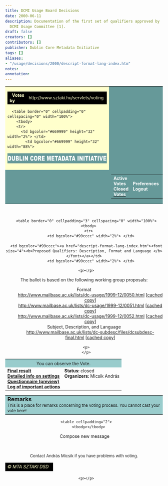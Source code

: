 ```yaml
---
title: DCMI Usage Board Decisions
date: 2000-06-11
description: Documentation of the first set of qualifiers approved by                      the
  DCMI Usage Committee [1].
draft: false
creators: []
contributors: []
publisher: Dublin Core Metadata Initiative
tags: []
aliases:
- "/usage/decisions/2000/descript-format-lang-index.htm"
notes: 
annotation: 
---
```


<center>
<table bgcolor="#ffffcc" border="0" cellpadding="0" cellspacing="0" width="86%">
  <tbody>
  <tr bgcolor="#ffffcc">
    <td bgcolor="#ffffcc">
      <table border="0" cellpadding="0" cellspacing="0" width="100%">
        <tbody>
        <tr>
          <td align="left" bgcolor="#000000" height="20" width="50%">  <font color="#ffffcc"><b>Votes 
by</b></font>
</td>
            <td align="right" bgcolor="#000000" height="20" width="50%">
<font color="#ffffcc">http://www.sztaki.hu/servlets/voting</font> </td>
          </tr>
</tbody>
</table>

      <table border="0" cellpadding="0" cellspacing="0" width="100%">
        <tbody>
        <tr>
          <td bgcolor="#669999" height="32" width="2%"> </td>
            <td bgcolor="#669999" height="32" width="88%">
<img alt="Dublin Core Metadata Initiative" border="0" height="32" src="images/dcmi_22.gif" width="460"> </td>
          <td bgcolor="#669999" height="32" width="10%"> </td>
</tr>
        <tr>
          <td bgcolor="#669999" width="2%"> </td>
          <td bgcolor="#669999" width="88%">
            <table align="right" border="0" cellpadding="3" cellspacing="0">
              <tbody>
              <tr>
                  <td valign="top">
<b><font color="#ffffff">Active Votes</font></b> <br>
                    <a href="index.shtml"><b><font color="#ffffff">Closed Votes</font></b></a> </td>
                  <td>
<b><font color="#ffffff">Preferences</font></b> <br>
                    <b><font color="#ffffff">Logout</font></b> <!-- block:selected--><!-- endb:selected-->
</td> <td>
<b><font color="#ffffff">Manual</font></b> <br>
                    <b><font color="#ffffff">Policy</font></b> </td>
                </tr>
</tbody>
</table></td>
</tr>
</tbody>
</table></td>
          <td bgcolor="#669999" width="10%"> </td>
</tr>
<!-- MENUSOR
      <TR>
        <TD HEIGHT="20" WIDTH="2%" BGCOLOR="#669999"> </TD>
  <TD HEIGHT="20" ALIGN="LEFT" VALIGN="TOP" BGCOLOR="#669999">
		<TABLE BORDER="0" CELLPADDING="0" CELLSPACING="0" WIDTH="425">
          <TR>
            <TD>
				<A HREF="../index.htm">
				</A></TD>
            <TD>
				<A HREF="../search/index.htm">
				</A></TD>
            <TD>
				<A HREF="../sitemap/index.htm">
				</A></TD>
          </TR>
        </TABLE>
        <P></TD>
        <TD HEIGHT="20" BGCOLOR="#669999" WIDTH="2%"> </TD>
      </TR>
-->
</tbody>
</table>

      <table border="0" cellpadding="3" cellspacing="0" width="100%">
        <tbody>
        <tr>
          <td bgcolor="#99cccc" width="2%"> </td>
          
      <td bgcolor="#99cccc"><a href="descript-format-lang-index.htm"><font size="4"><b>Proposed Qualifiers: Description, Format and Language </b></font></a></td>
          <td bgcolor="#99cccc" width="2%"> </td>
</tr>
</tbody>
</table>

<!--
    <TABLE BORDER="0" WIDTH="100%" CELLSPACING="0" CELLPADDING="0">
      <TR>
        <TD WIDTH="2%" BGCOLOR="#FFFFCC"> </TD>
        <TD WIDTH="96%" VALIGN="TOP" BGCOLOR="#FFFFCC"><BR>
--><!-- header end -->
      <p></p>
  The ballot is based on the following working group proposals: 
  <dl> 
    <dt>Format 
    </dt>
<dd>
<a href="http://www.mailbase.ac.uk/lists/dc-usage/1999-12/0050.html" target="dc">http://www.mailbase.ac.uk/lists/dc-usage/1999-12/0050.html</a> 
      [<a href="format-medium-qual.html">cached copy</a>] 
    <dd>
<a href="http://www.mailbase.ac.uk/lists/dc-usage/1999-12/0051.html" target="dc">http://www.mailbase.ac.uk/lists/dc-usage/1999-12/0051.html</a> 
      [<a href="format-extent-qual.html">cached copy</a>] 
    <dd>
<a href="http://www.mailbase.ac.uk/lists/dc-usage/1999-12/0052.html" target="dc">http://www.mailbase.ac.uk/lists/dc-usage/1999-12/0052.html</a> 
      [<a href="format-imt-qual.html">cached copy</a>] 
    </dd>
</dd>
</dd>
<dt>Subject, Description, and Language 
    </dt>
<dd>
<a href="http://www.mailbase.ac.uk/lists/dc-subdesc/files/dcsubdesc-final.html" target="dc">http://www.mailbase.ac.uk/lists/dc-subdesc/files/dcsubdesc-final.html</a> 
      [<a href="dcsubdesc-final.html">cached copy</a>] </dd>
  </dl>

      <p>
      </p>
<p>
      
  </p>
<table cellpadding="8" cellspacing="0" width="100%">
    <tbody> 
    <tr align="middle" bgcolor="#99cccc"> 
      <td colspan="2">
<font size="+1"><b><!--line1--></b></font>You can observe the 
        Vote. </td>
    </tr>
    <tr valign="top"> 
      <td>
<b><a href="descript-format-lang-results.htm">Final result</a><br>
        <a href="descript-format-lang-settings.htm">Detailed info on settings</a><br>
        <a href="descript-format-lang-questionnaire.htm">Questionnaire (preview)</a><br>
        <a href="descript-format-lang-log.htm">Log of important actions</a></b> 
      </td>
      <td>
<b>Status:</b> closed<br>
        <b>Organizers:</b> Micsik András </td>
    </tr>
    </tbody>
  </table>

  <table bgcolor="#99cccc" width="100%">
        <tbody>
        <tr valign="top">
          <td>
<b><font size="+1">Remarks</font></b> <br><font size="-1">This is a 
            place for remarks concerning the voting process. You cannot cast 
            your vote here!</font>
</td>
</tr>
</tbody>
</table>

      <table cellpadding="2">
        <tbody></tbody>
</table>

   Compose new message <!-- footer starts --> 
  <tr>
    <td>
      <p> </p>
      <font size="2">Contact András Micsik if you have problems with voting. </font>
</td>
  </tr>
  <tr>
    <td></td>
</tr>
  <tr>
    <td>
      <table border="0" cellpadding="0" cellspacing="0" width="100%">
        <tbody>
        <tr>
          <td align="right" bgcolor="#000000" height="20" width="100%">
<font color="#ffffcc"><i>© MTA SZTAKI DSD </i></font> </td>
        </tr>
</tbody>
</table>

      <p></p>
</td>
</tr>
</center>
